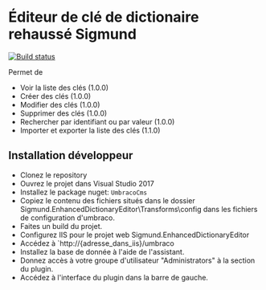 # Éditeur de clé de dictionaire rehaussé Sigmund

[![Build status](https://sigmundftw.visualstudio.com/Sigmund%20Nuget%20Packages/_apis/build/status/Sigmund%20Nuget%20Packages-ASP.NET-CI)](https://sigmundftw.visualstudio.com/Sigmund%20Nuget%20Packages/_build/latest?definitionId=74)

Permet de 
- Voir la liste des clés                    (1.0.0)
- Créer des clés                            (1.0.0)
- Modifier des clés                         (1.0.0)
- Supprimer des clés                        (1.0.0)
- Rechercher par identifiant ou par valeur  (1.0.0)
- Importer et exporter la liste des clés    (1.1.0)

## Installation développeur

- Clonez le repository
- Ouvrez le projet dans Visual Studio 2017
- Installez le package nuget: `UmbracoCms`
- Copiez le contenu des fichiers situés dans le dossier Sigmund.EnhancedDictionaryEditor\Transforms\config dans les fichiers de configuration d'umbraco.
- Faites un build du projet.
- Configurez IIS pour le projet web Sigmund.EnhancedDictionaryEditor
- Accédez à `http://{adresse_dans_iis}/umbraco
- Installez la base de donnée à l'aide de l'assistant.
- Donnez accès à votre groupe d'utilisateur "Administrators" à la section du plugin.
- Accédez à l'interface du plugin dans la barre de gauche.
